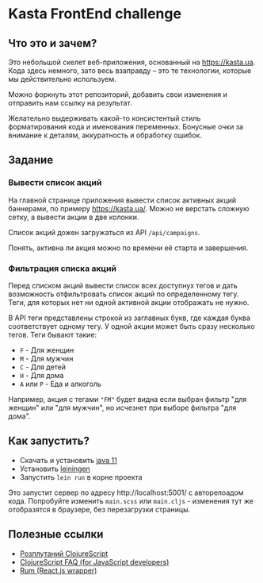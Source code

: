 # Kasta FrontEnd challenge

## Что это и зачем?

Это небольшой скелет веб-приложения, основанный на https://kasta.ua. Кода здесь немного, зато весь взаправду – это те технологии, которые мы действительно используем.

Можно форкнуть этот репозиторий, добавить свои изменения и отправить нам ссылку на результат.

Желательно выдерживать какой-то консистентый стиль форматирования кода и именования переменных. Бонусные очки за внимание к деталям, аккуратность и обработку ошибок.

## Задание

### Вывести список акций

На главной странице приложения вывести список активных акций баннерами, по примеру https://kasta.ua/. Можно не верстать сложную сетку, а вывести акции в две колонки.

Список акций дожен загружаться из API `/api/campaigns`.

Понять, активна ли акция можно по времени её старта и завершения.

### Фильтрация списка акций

Перед списком акций вывести список всех доступнух тегов и дать возможность отфильтровать список акций по определенному тегу. Теги, для которых нет ни одной активной акции отображать не нужно.

В API теги представлены строкой из заглавных букв, где каждая буква соответствует одному тегу. У одной акции может быть сразу несколько тегов. Теги бывают такие:

- `F` - Для женщин
- `M` - Для мужчин
- `C` - Для детей
- `H` - Для дома
- `A` или `P` - Еда и алкоголь

Например, акция с тегами `"FM"` будет видна если выбран фильтр "для женщин" или "для мужчин", но исчезнет при выборе фильтра "для дома".


## Как запустить?

- Скачать и установить [java 11](https://www.oracle.com/technetwork/java/javase/downloads/jdk11-downloads-5066655.html)
- Установить [leiningen](https://leiningen.org/#install)
- Запустить `lein run` в корне проекта

Это запустит сервер по адресу http://localhost:5001/ с авторелоадом кода. Попробуйте изменить `main.scss` или `main.cljs` - изменения тут же отобразятся в браузере, без перезагрузки страницы.


## Полезные ссылки

- [Розплутаний ClojureScript](https://lambdabooks.github.io/clojurescript-unraveled/)
- [ClojureScript FAQ (for JavaScript developers)](https://clojurescript.org/guides/faq-js)
- [Rum (React.js wrapper)](https://github.com/tonsky/rum)
